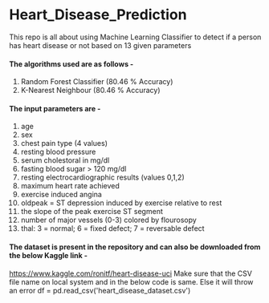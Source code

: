 # Heart_Disease_Prediction
This repo is all about using Machine Learning Classifier to detect if a person has heart disease or not based on 13 given parameters

#### The algorithms used are as follows  -
1. Random Forest Classifier    (80.46 % Accuracy)
2. K-Nearest Neighbour         (80.46 % Accuracy)
   
   
   
   
   
#### The input parameters are - 
1. age
2. sex
3. chest pain type (4 values)
4. resting blood pressure
5. serum cholestoral in mg/dl
6. fasting blood sugar > 120 mg/dl
7. resting electrocardiographic results (values 0,1,2)
8. maximum heart rate achieved
9. exercise induced angina
10. oldpeak = ST depression induced by exercise relative to rest
11. the slope of the peak exercise ST segment
12. number of major vessels (0-3) colored by flourosopy
13. thal: 3 = normal; 6 = fixed defect; 7 = reversable defect


#### The dataset is present in the repository and can also be downloaded from the below Kaggle link -
https://www.kaggle.com/ronitf/heart-disease-uci
Make sure that the CSV file name on local system and in the below code is same. Else it will throw an error
      df = pd.read_csv('heart_disease_dataset.csv')
